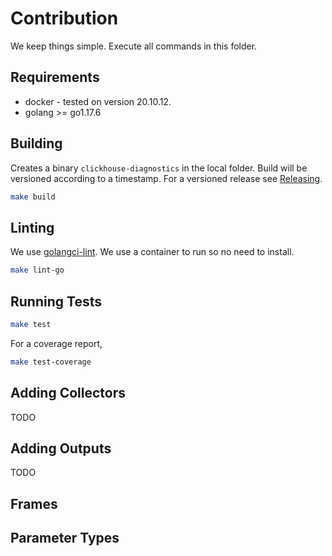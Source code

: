 # Contribution

We keep things simple. Execute all commands in this folder.

## Requirements

- docker - tested on version 20.10.12.
- golang >= go1.17.6

## Building

Creates a binary `clickhouse-diagnostics` in the local folder. Build will be versioned according to a timestamp. For a versioned release see [Releasing](#releasing).

```bash
make build
```

## Linting

We use [golangci-lint](https://golangci-lint.run/). We use a container to run so no need to install.

```bash
make lint-go
```

## Running Tests

```bash
make test
```

For a coverage report,

```bash
make test-coverage
```

## Adding Collectors

TODO


## Adding Outputs

TODO

## Frames

## Parameter Types
